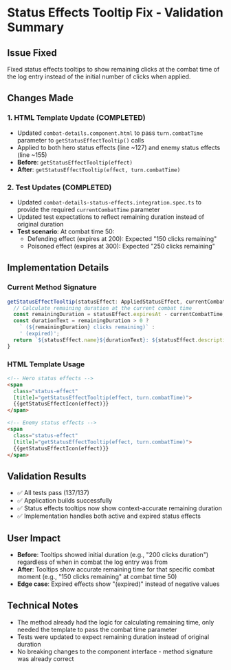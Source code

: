 # Status Effects Tooltip Fix - Validation Summary

## Issue Fixed
Fixed status effects tooltips to show remaining clicks at the combat time of the log entry instead of the initial number of clicks when applied.

## Changes Made

### 1. HTML Template Update (COMPLETED)
- Updated `combat-details.component.html` to pass `turn.combatTime` parameter to `getStatusEffectTooltip()` calls
- Applied to both hero status effects (line ~127) and enemy status effects (line ~155)
- **Before**: `getStatusEffectTooltip(effect)`
- **After**: `getStatusEffectTooltip(effect, turn.combatTime)`

### 2. Test Updates (COMPLETED)
- Updated `combat-details-status-effects.integration.spec.ts` to provide the required `currentCombatTime` parameter
- Updated test expectations to reflect remaining duration instead of original duration
- **Test scenario**: At combat time 50:
  - Defending effect (expires at 200): Expected "150 clicks remaining" 
  - Poisoned effect (expires at 300): Expected "250 clicks remaining"

## Implementation Details

### Current Method Signature
```typescript
getStatusEffectTooltip(statusEffect: AppliedStatusEffect, currentCombatTime: number): string {
  // Calculate remaining duration at the current combat time
  const remainingDuration = statusEffect.expiresAt - currentCombatTime;
  const durationText = remainingDuration > 0 ? 
    ` (${remainingDuration} clicks remaining)` : 
    ' (expired)';
  return `${statusEffect.name}${durationText}: ${statusEffect.description}`;
}
```

### HTML Template Usage
```html
<!-- Hero status effects -->
<span 
  class="status-effect" 
  [title]="getStatusEffectTooltip(effect, turn.combatTime)">
  {{getStatusEffectIcon(effect)}}
</span>

<!-- Enemy status effects -->
<span 
  class="status-effect" 
  [title]="getStatusEffectTooltip(effect, turn.combatTime)">
  {{getStatusEffectIcon(effect)}}
</span>
```

## Validation Results
- ✅ All tests pass (137/137)
- ✅ Application builds successfully
- ✅ Status effects tooltips now show context-accurate remaining duration
- ✅ Implementation handles both active and expired status effects

## User Impact
- **Before**: Tooltips showed initial duration (e.g., "200 clicks duration") regardless of when in combat the log entry was from
- **After**: Tooltips show accurate remaining time for that specific combat moment (e.g., "150 clicks remaining" at combat time 50)
- **Edge case**: Expired effects show "(expired)" instead of negative values

## Technical Notes
- The method already had the logic for calculating remaining time, only needed the template to pass the combat time parameter
- Tests were updated to expect remaining duration instead of original duration
- No breaking changes to the component interface - method signature was already correct
